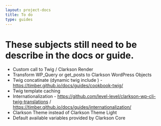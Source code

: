 ```yaml
---
layout: project-docs
title: To do
type: guides
---
```


# These subjects still need to be describe in the docs or guide.

- Custom call to Twig / Clarkson Render
- Transform WP_Query or get_posts to Clarkson WordPress Objects
- Twig concatinate (dynamic twig include ) - https://timber.github.io/docs/guides/cookbook-twig/
- Twig template caching
- Internationalization - https://github.com/level-level/clarkson-wp-cli-twig-translations / https://timber.github.io/docs/guides/internationalization/
- Clarkson Theme instead of Clarkson Theme Light
- Default available variables provided by Clarkson Core